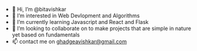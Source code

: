- 👋 Hi, I’m @bitavishkar
- 👀 I’m interested in Web Devlopment and Algorithms 
- 🌱 I’m currently learning Javascript and React and Flask
- 💞️ I’m looking to collaborate on to make projects that are simple in nature yet based on fundamentals
- 📫 contact me on ghadgeavishkar@gmail.com

<!---
bitavishkar/bitavishkar is a ✨ special ✨ repository because its `README.md` (this file) appears on your GitHub profile.
You can click the Preview link to take a look at your changes.
--->
